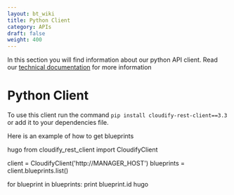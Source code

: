 ```yaml
---
layout: bt_wiki
title: Python Client
category: APIs
draft: false
weight: 400
---
```


In this section you will find information about our python API client.
Read our [technical documentation](http://cloudify-rest-client.readthedocs.org/en/3.3/) for more information

# Python Client

To use this client run the command `pip install cloudify-rest-client==3.3` or add it to your dependencies file.

Here is an example of how to get blueprints

hugo
from cloudify_rest_client import CloudifyClient

client = CloudifyClient('http://MANAGER_HOST')
blueprints = client.blueprints.list()

for blueprint in blueprints:
    print blueprint.id
hugo
